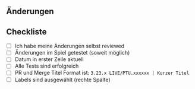 ## Änderungen

<!-- Beschreibe kurz deine Änderungen -->

<!-- Werden Issues hiermit bearbeitet? Dann diese mit #IssueNummer verlinken (# eingeben und passenden Issue auswählen) -->

## Checkliste

- [ ] Ich habe meine Änderungen selbst reviewed
- [ ] Änderungen im Spiel getestet (soweit möglich)
- [ ] Datum in erster Zeile aktuell
- [ ] Alle Tests sind erfolgreich
- [ ] PR und Merge Titel Format ist:
      `3.23.x LIVE/PTU.xxxxxx | Kurzer Titel`
- [ ] Labels sind ausgewählt (rechte Spalte)
